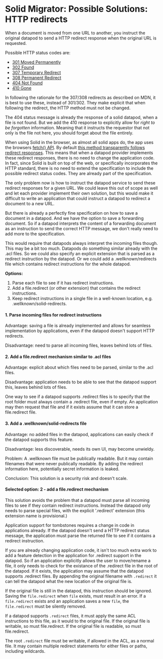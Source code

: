 # Solid Migrator: Possible Solutions: HTTP redirects

When a document is moved from one URL to another, you instruct the original datapod to send a HTTP redirect response when the original URL is requested.

Possible HTTP status codes are:
- [301 Moved Permanently](https://developer.mozilla.org/en-US/docs/Web/HTTP/Status/301)
- [302 Found](https://developer.mozilla.org/en-US/docs/Web/HTTP/Status/302)
- [307 Temporary Redirect](https://developer.mozilla.org/en-US/docs/Web/HTTP/Status/307)
- [308 Permanent Redirect](https://developer.mozilla.org/en-US/docs/Web/HTTP/Status/308)
- [404 Not Found](https://developer.mozilla.org/en-US/docs/Web/HTTP/Status/404)
- [410 Gone](https://developer.mozilla.org/en-US/docs/Web/HTTP/Status/410)

In following the rationale for the 307/308 redirects as described on MDN, it is best to use these, instead of 301/302. They make explicit that when following the redirect, the HTTP method must not be changed.

The 404 status message is already the response of a solid datapod, when a file is not found. But we add the 410 response to explicitly allow for _right to be forgotten_ information. Meaning that it instructs the requestor that not only is the file not here, you should forget about the file entirely.

When using Solid in the browser, as almost all solid apps do, the app uses the browsers [fetch() API](https://developer.mozilla.org/en-US/docs/Web/API/Fetch_API/Using_Fetch). By default [this method transparently follows redirect responses](https://developer.mozilla.org/en-US/docs/Web/API/Request/redirect). This means that when a datapod provider implements these redirect responses, there is no need to change the application code. In fact, since Solid is built on top of the web, or specifically incorporates the HTTP standard, there is no need to extend the specification to include the possible redirect status codes. They are already part of the specification.

The only problem now is how to instruct the datapod service to send these redirect responses for a given URL. We could leave this out of scope as well and let each provider implement their own solution, but this would make it difficult to write an application that could instruct a datapod to redirect a document to a new URL.

But there is already a perfectly fine specification on how to save a document in a datapod. And we have the option to save a forwarding document. So if a datapod interprets the content of a forwarding document as an instruction to send the correct HTTP message, we don't really need to add more to the specification.

This would require that datapods always interpret the incoming files though. This may be a bit too much. Datapods do something similar already with the .acl files. So we could also specify an explicit extension that is parsed as a redirect instruction by the datapod. Or we could add a .wellknown/redirects file which contains redirect instructions for the whole datapod.

**Options:**
1. Parse each file to see if it has redirect instructions.
2. Add a file.redirect (or other extension) that contains the redirect instructions.
3. Keep redirect instructions in a single file in a well-known location, e.g. .wellknown/solid-redirects.

#### 1. Parse incoming files for redirect instructions

Advantage: saving a file is already implemented and allows for seamless implementation by applications, even if the datapod doesn't support HTTP redirects. 

Disadvantage: need to parse all incoming files, leaves behind lots of files.
 
#### 2. Add a file.redirect mechanism similar to .acl files

Advantage: explicit about which files need to be parsed, similar to the .acl files.

Disadvantage: application needs to be able to see that the datapod support this, leaves behind lots of files.

One way to see if a datapod supports .redirect files is to specify that the root folder must always contain a .redirect file, even if empty. An application may then request that file and if it exists assume that it can store a file.redirect file.

#### 3. Add a .wellknown/solid-redirects file

Advantage: no added files in the datapod, applications can easily check if the datapod supports this feature. 

Disadvantage: less discoverable, needs its own UI, may become unwieldy.

Problem: A .wellknown file must be publically readable. But it may contain filenames that were never publically readable. By adding the redirect information here, potentially secret information is leaked.

Conclusion: This solution is a security risk and doesn't scale.

#### Selected option: 2 - add a file.redirect mechanism

This solution avoids the problem that a datapod must parse all incoming files to see if they contain redirect instructions. Instead the datapod only needs to parse special files, with the explicit '.redirect' extension (this extension name is provisional.)

Application support for tombstones requires a change in code in applications already. If the datapod doesn't send a HTTP redirect status message, the application must parse the returned file to see if it contains a redirect instruction.

If you are already changing application code, it isn't too much extra work to add a feature detection in the application for .redirect support in the datapod. So if an application explicitly allows the user to move/rename a file, it only needs to check for the existance of the .redirect file in the root of the datapod. If it exists, the application may assume that the datapod supports .redirect files. By appending the original filename with `.redirect` it can tell the datapod what the new location of the original file is.

If the original file is still in the datapod, this instruction should be ignored. Saving the `file.redirect` when `file` exists, must result in an error. If a `file.redirect` exists and an application saves a new `file`, the `file.redirect` must be silently removed.

If a datapod supports `.redirect` files, it must apply the same ACL instructions to this file, as it would to the original file. If the original file is writable, so must file.redirect. If the original file is readable, so must file.redirect.

The root `.redirect` file must be writable, if allowed in the ACL, as a normal file. It may contain multiple redirect statements for either files or paths, including wildcards.